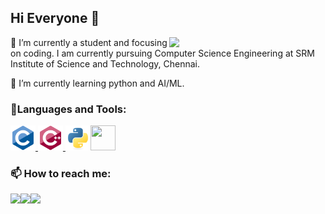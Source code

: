 ## Hi Everyone 👋
<p><img align="right" src="https://octodex.github.com/images/spectrocat.png" width="250&quot;" style="max-width:70%;"></p>

🔭 I’m currently a student and focusing on coding. I am currently pursuing Computer Science Engineering at SRM Institute of Science and Technology, Chennai.

🌱 I’m currently learning python and AI/ML. 

<h3 align="left">📝Languages and Tools:</h3>
<p align="left"> <a href="https://www.cprogramming.com/" target="_blank"> <img src="https://raw.githubusercontent.com/devicons/devicon/master/icons/c/c-original.svg" alt="c" width="40" height="40"/> </a> <a href="https://www.w3schools.com/cpp/" target="_blank"> <img src="https://raw.githubusercontent.com/devicons/devicon/master/icons/cplusplus/cplusplus-original.svg" alt="cplusplus" width="40" height="40"/> </a> <a href="https://www.python.org" target="_blank"> <img src="https://raw.githubusercontent.com/devicons/devicon/master/icons/python/python-original.svg" alt="python" width="40" height="40"/></a><img src="https://upload.wikimedia.org/wikipedia/commons/9/9a/Visual_Studio_Code_1.35_icon.svg" width="40" height="40"></p>
<h3 align="left">📫 How to reach me:</h3>
<p><a href="https://www.linkedin.com/in/aryan-kapoor-566a7118b"><img src="https://img.icons8.com/color/48/000000/linkedin.png" width="6%"/></a><a href="https://github.com/Aryan-03-Kapoor"><img src="https://img.icons8.com/fluent/48/000000/github.png" width="6%"/><a href="https://www.instagram.com/aryankapoor03/"><img src="https://img-premium.flaticon.com/png/512/174/174855.png?token=exp=1622195144~hmac=fcdf2eb278cd0039d92f2d97795732dc" width="5.5%"/></a>
  </a></p>


